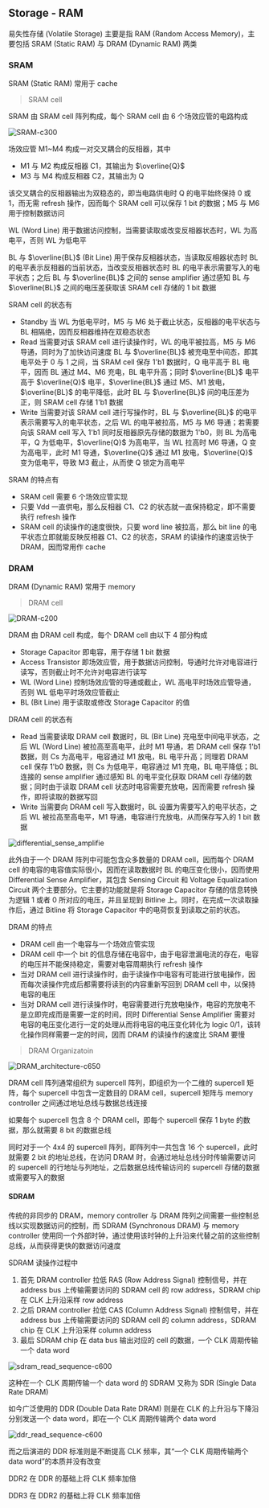 ## Storage - RAM

易失性存储 (Volatile Storage) 主要是指 RAM (Random Access Memory)，主要包括 SRAM (Static RAM) 与 DRAM (Dynamic RAM) 两类


### SRAM

SRAM (Static RAM) 常用于 cache

> SRAM cell

SRAM 由 SRAM cell 阵列构成，每个 SRAM cell 由 6 个场效应管的电路构成

![SRAM-c300](media/16060097957909/14789940633777.jpg)

场效应管 M1~M4 构成一对交叉耦合的反相器，其中

- M1 与 M2 构成反相器 C1，其输出为 $\overline{Q}$
- M3 与 M4 构成反相器 C2，其输出为 Q

该交叉耦合的反相器输出为双稳态的，即当电路供电时 Q 的电平始终保持 0 或 1，而无需 refresh 操作，因而每个 SRAM cell 可以保存 1 bit 的数据；M5 与 M6 用于控制数据访问

WL (Word Line) 用于数据访问控制，当需要读取或改变反相器状态时，WL 为高电平，否则 WL 为低电平

BL 与 $\overline{BL}$ (Bit Line) 用于保存反相器状态，当读取反相器状态时 BL 的电平表示反相器的当前状态，当改变反相器状态时 BL 的电平表示需要写入的电平状态；之后 BL 与 $\overline{BL}$ 之间的 sense amplifier 通过感知 BL 与 $\overline{BL}$ 之间的电压差获取该 SRAM cell 存储的 1 bit 数据


SRAM cell 的状态有

- Standby 当 WL 为低电平时，M5 与 M6 处于截止状态，反相器的电平状态与 BL 相隔绝，因而反相器维持在双稳态状态
- Read 当需要对该 SRAM cell 进行读操作时，WL 的电平被拉高，M5 与 M6 导通，同时为了加快访问速度 BL 与 $\overline{BL}$ 被充电至中间态，即其电平处于 0 与 1 之间，当 SRAM cell 保存 1'b1 数据时，Q 电平高于 BL 电平，因而 BL 通过 M4、M6 充电，BL 电平升高；同时 $\overline{BL}$ 电平高于 $\overline{Q}$ 电平，$\overline{BL}$ 通过 M5、M1 放电，$\overline{BL}$ 的电平降低，此时 BL 与 $\overline{BL}$ 间的电压差为正，则 SRAM cell 存储 1'b1 数据
- Write 当需要对该 SRAM cell 进行写操作时，BL 与 $\overline{BL}$ 的电平表示需要写入的电平状态，之后 WL 的电平被拉高，M5 与 M6 导通；若需要向该 SRAM cell 写入 1'b1 同时反相器原先存储的数据为 1'b0，则 BL 为高电平，Q 为低电平，$\overline{Q}$ 为高电平，当 WL 拉高时 M6 导通，Q 变为高电平，此时 M1 导通，$\overline{Q}$ 通过 M1 放电，$\overline{Q}$ 变为低电平，导致 M3 截止，从而使 Q 锁定为高电平


SRAM 的特点有

- SRAM cell 需要 6 个场效应管实现
- 只要 Vdd 一直供电，那么反相器 C1、C2 的状态就一直保持稳定，即不需要执行 refresh 操作
- SRAM cell 的读操作的速度很快，只要 word line 被拉高，那么 bit line 的电平状态立即就能反映反相器 C1、C2 的状态，SRAM 的读操作的速度远快于 DRAM，因而常用作 cache


### DRAM

DRAM (Dynamic RAM) 常用于 memory

> DRAM cell

![DRAM-c200](media/16060097957909/796f5447188b55500e48330aca5c290b20140514082522.gif)

DRAM 由 DRAM cell 构成，每个 DRAM cell 由以下 4 部分构成

- Storage Capacitor 即电容，用于存储 1 bit 数据
- Access Transistor 即场效应管，用于数据访问控制，导通时允许对电容进行读写，否则截止时不允许对电容进行读写
- WL (Word Line) 控制场效应管的导通或截止，WL 高电平时场效应管导通，否则 WL 低电平时场效应管截止
- BL (Bit Line) 用于读取或修改 Storage Capacitor 的值


DRAM cell 的状态有

- Read 当需要读取 DRAM cell 数据时，BL (Bit Line) 充电至中间电平状态，之后 WL (Word Line) 被拉高至高电平，此时 M1 导通，若 DRAM cell 保存 1'b1 数据，则 Cs 为高电平，电容通过 M1 放电，BL 电平升高；同理若 DRAM cell 保存 1'b0 数据，则 Cs 为低电平，电容通过 M1 充电，BL 电平降低；BL 连接的 sense amplifier 通过感知 BL 的电平变化获取 DRAM cell 存储的数据；同时由于读取 DRAM cell 状态时电容需要充放电，因而需要 refresh 操作，即将读取的数据写回
- Write 当需要向 DRAM cell 写入数据时，BL 设置为需要写入的电平状态，之后 WL 被拉高至高电平，M1 导通，电容进行充放电，从而保存写入的 1 bit 数据


![differential_sense_amplifie](media/16060097957909/differential_sense_amplifier.png)

此外由于一个 DRAM 阵列中可能包含众多数量的 DRAM cell，因而每个 DRAM cell 的电容的电容值实际很小，因而在读取数据时 BL 的电压变化很小，因而使用 Differential Sense Amplifier，其包含 Sensing Circuit 和 Voltage Equalization Circuit 两个主要部分。它主要的功能就是将 Storage Capacitor 存储的信息转换为逻辑 1 或者 0 所对应的电压，并且呈现到 Bitline 上。同时，在完成一次读取操作后，通过 Bitline 将 Storage Capacitor 中的电荷恢复到读取之前的状态。


DRAM 的特点

- DRAM cell 由一个电容与一个场效应管实现
- DRAM cell 中一个 bit 的信息存储在电容中，由于电容泄漏电流的存在，电容的电压并不能保持稳定，需要对电容周期执行 refresh 操作
- 当对 DRAM cell 进行读操作时，由于读操作中电容有可能进行放电操作，因而每次读操作完成后都需要将读到的内容重新写回到 DRAM cell 中，以保持电容的电压
- 当对 DRAM cell 进行读操作时，电容需要进行充放电操作，电容的充放电不是立即完成而是需要一定的时间，同时 Differential Sense Amplifier 需要对电容的电压变化进行一定的处理从而将电容的电压变化转化为 logic 0/1，该转化操作同样需要一定的时间，因而 DRAM 的读操作的速度比 SRAM 要慢


> DRAM Organizatoin

![DRAM_architecture-c650](media/16060097957909/14790008361120.jpg)

DRAM cell 阵列通常组织为 supercell 阵列，即组织为一个二维的 supercell 矩阵，每个 supercell 中包含一定数目的 DRAM cell，supercell 矩阵与 memory controller 之间通过地址总线与数据总线连接

如果每个 supercell 包含 8 个 DRAM cell，即每个 supercell 保存 1 byte 的数据，那么就需要 8 bit 的数据总线

同时对于一个 4x4 的 supercell 阵列，即阵列中一共包含 16 个 supercell，此时就需要 2 bit 的地址总线，在访问 DRAM 时，会通过地址总线分时传输需要访问的 supercell 的行地址与列地址，之后数据总线传输访问的 supercell 存储的数据或需要写入的数据


#### SDRAM

传统的非同步的 DRAM，memory controller 与 DRAM 阵列之间需要一些控制总线以实现数据访问的控制，而 SDRAM (Synchronous DRAM) 与 memory controller 使用同一个外部时钟，通过使用该时钟的上升沿来代替之前的这些控制总线，从而获得更快的数据访问速度


SDRAM 读操作过程中

1. 首先 DRAM controller 拉低 RAS (Row Address Signal) 控制信号，并在 address bus 上传输需要访问的 SDRAM cell 的 row address，SDRAM chip 在 CLK 上升沿采样 row address
2. 之后 DRAM controller 拉低 CAS (Column Address Signal) 控制信号，并在 address bus 上传输需要访问的 SDRAM cell 的 column address，SDRAM chip 在 CLK 上升沿采样 column address
3. 最后 SDRAM chip 在 data bus 输出对应的 cell 的数据，一个 CLK 周期传输一个 data word

![sdram_read_sequence-c600](media/16060097957909/15138360224374.jpg)


这种在一个 CLK 周期传输一个 data word 的 SDRAM 又称为 SDR (Single Data Rate DRAM)

如今广泛使用的 DDR (Double Data Rate DRAM) 则是在 CLK 的上升沿与下降沿分别发送一个 data word，即在一个 CLK 周期传输两个 data word

![ddr_read_sequence-c600](media/16060097957909/15138364907918.jpg)

而之后演进的 DDR 标准则是不断提高 CLK 频率，其“一个 CLK 周期传输两个 data word”的本质并没有改变

DDR2 在 DDR 的基础上将 CLK 频率加倍

DDR3 在 DDR2 的基础上将 CLK 频率加倍

